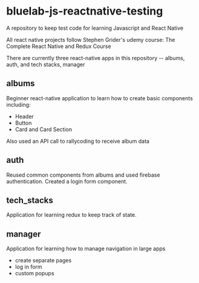 # bluelab-js-reactnative-testing
A repository to keep test code for learning Javascript and React Native

All react native projects follow Stephen Grider's udemy course: The Complete React Native and Redux Course

There are currently three react-native apps in this repository -- albums, auth, and tech stacks, manager

## albums
Beginner react-native application to learn how to create basic components including:
* Header
* Button
* Card and Card Section

Also used an API call to rallycoding to receive album data

## auth
Reused common components from albums and used firebase authentication. Created a login form component.

## tech_stacks
Application for learning redux to keep track of state.

## manager

Application for learning how to manage navigation in large apps
* create separate pages
* log in form
* custom popups
